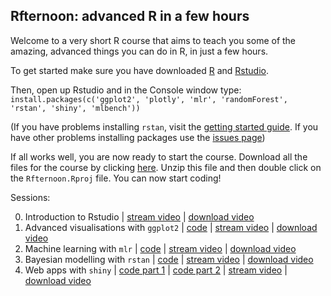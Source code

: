 ## Rfternoon: advanced R in a few hours

Welcome to a very short R course that aims to teach you some of the amazing, advanced things you can do in R, in just a few hours.

To get started make sure you have downloaded [R](https://www.r-project.org) and [Rstudio](https://rstudio.com).

Then, open up Rstudio and in the Console window type:
`install.packages(c('ggplot2', 'plotly', 'mlr', 'randomForest', 'rstan', 'shiny', 'mlbench'))`

(If you have problems installing `rstan`, visit the [getting started guide](https://github.com/stan-dev/rstan/wiki/RStan-Getting-Started). If you have other problems installing packages use the [issues page](https://github.com/andrewcparnell/Rfternoon/issues))

If all works well, you are now ready to start the course. Download all the files for the course by clicking [here](https://github.com/andrewcparnell/Rfternoon/archive/master.zip). Unzip this file and then double click on the `Rfternoon.Rproj` file. You can now start coding!

Sessions:

 0. Introduction to Rstudio | [stream video](https://media.heanet.ie/page/176fc0453b0542b386110c2bceee0e3b) | [download video](https://media.heanet.ie/download/176fc0453b0542b386110c2bceee0e3b) 
 1. Advanced visualisations with `ggplot2` | [code](https://andrewcparnell.github.io/Rfternoon/1_learn_ggplot2.R) | [stream video](https://media.heanet.ie/page/56e6dd3bf14841a6a63318d096dbdcfd) | [download video](https://media.heanet.ie/download/56e6dd3bf14841a6a63318d096dbdcfd) 
 2. Machine learning with `mlr` | [code](https://andrewcparnell.github.io/Rfternoon/2_learn_mlr.R) | [stream video](https://media.heanet.ie/page/54f0439f6e7644bd99c1c4ac82cee758) | [download video](https://media.heanet.ie/download/54f0439f6e7644bd99c1c4ac82cee758) 
 3. Bayesian modelling with `rstan` | [code](https://andrewcparnell.github.io/Rfternoon/3_learn_rstan.R) | [stream video](https://media.heanet.ie/page/1b39b614782146e0b0da6a10f2ac1301) | [download video](https://media.heanet.ie/download/1b39b614782146e0b0da6a10f2ac1301) 
4. Web apps with `shiny` | [code part 1](https://andrewcparnell.github.io/Rfternoon/4_learn_shiny_1.R) | [code part 2](https://andrewcparnell.github.io/Rfternoon/4_learn_shiny_2.R) | [stream video](https://media.heanet.ie/page/30f86e4958094668b348a0754e0c685e) | [download video](https://media.heanet.ie/download/30f86e4958094668b348a0754e0c685e) 


